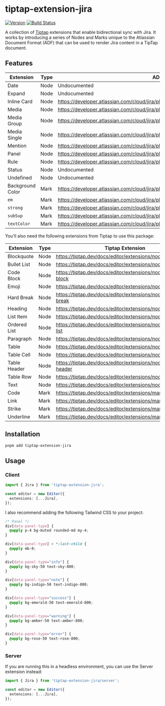 # tiptap-extension-jira

[![Version](https://img.shields.io/npm/v/tiptap-extension-jira.svg)](https://www.npmjs.org/package/tiptap-extension-jira) [![Build Status](https://github.com/haydenbleasel/tiptap-extension-jira/actions/workflows/push.yml/badge.svg?branch=main)](https://github.com/haydenbleasel/tiptap-extension-jira/actions?query=branch%3Amain)

A collection of [Tiptap](https://tiptap.dev/) extensions that enable bidirectional sync with Jira. It works by introducing a series of Nodes and Marks unique to the Atlassian Document Format (ADF) that can be used to render Jira content in a TipTap document.

## Features

| Extension | Type | ADF Node |
|---------|------|---------|
| Date | Node | Undocumented |
| Expand | Node | Undocumented |
| Inline Card | Node | https://developer.atlassian.com/cloud/jira/platform/apis/document/nodes/inlineCard/ |
| Media | Node | https://developer.atlassian.com/cloud/jira/platform/apis/document/nodes/media/ |
| Media Group | Node | https://developer.atlassian.com/cloud/jira/platform/apis/document/nodes/mediaGroup/ |
| Media Single | Node | https://developer.atlassian.com/cloud/jira/platform/apis/document/nodes/mediaSingle/ |
| Mention | Node | https://developer.atlassian.com/cloud/jira/platform/apis/document/nodes/mention/ |
| Panel | Node | https://developer.atlassian.com/cloud/jira/platform/apis/document/nodes/panel/ |
| Rule | Node | https://developer.atlassian.com/cloud/jira/platform/apis/document/nodes/rule/ |
| Status | Node | Undocumented |
| Undefined | Node | Undocumented |
| Background Color | Mark | https://developer.atlassian.com/cloud/jira/platform/apis/document/marks/backgroundColor/ |
| `em` | Mark | https://developer.atlassian.com/cloud/jira/platform/apis/document/marks/em/ |
| `strong` | Mark | https://developer.atlassian.com/cloud/jira/platform/apis/document/marks/strong/ |
| `subSup` | Mark | https://developer.atlassian.com/cloud/jira/platform/apis/document/marks/subsup/ |
| `textColor` | Mark | https://developer.atlassian.com/cloud/jira/platform/apis/document/marks/textColor/ |

You'll also need the following extensions from Tiptap to use this package:

| Extension | Type | Tiptap Extension | ADF Node |
|---------|-------------|------|------|
| Blockquote | Node | https://tiptap.dev/docs/editor/extensions/nodes/blockquote | https://developer.atlassian.com/cloud/jira/platform/apis/document/nodes/blockquote/ |
| Bullet List | Node | https://tiptap.dev/docs/editor/extensions/nodes/bullet-list | https://developer.atlassian.com/cloud/jira/platform/apis/document/nodes/bulletList/ |
| Code Block | Node | https://tiptap.dev/docs/editor/extensions/nodes/code-block | https://developer.atlassian.com/cloud/jira/platform/apis/document/nodes/codeBlock/ |
| Emoji | Node | https://tiptap.dev/docs/editor/extensions/nodes/emoji | https://developer.atlassian.com/cloud/jira/platform/apis/document/nodes/emoji/ |
| Hard Break | Node | https://tiptap.dev/docs/editor/extensions/nodes/hard-break | https://developer.atlassian.com/cloud/jira/platform/apis/document/nodes/hardBreak/ |
| Heading | Node | https://tiptap.dev/docs/editor/extensions/nodes/heading | https://developer.atlassian.com/cloud/jira/platform/apis/document/nodes/heading/ |
| List Item | Node | https://tiptap.dev/docs/editor/extensions/nodes/list-item | https://developer.atlassian.com/cloud/jira/platform/apis/document/nodes/listItem/ |
| Ordered List | Node | https://tiptap.dev/docs/editor/extensions/nodes/ordered-list | https://developer.atlassian.com/cloud/jira/platform/apis/document/nodes/orderedList/ |
| Paragraph | Node | https://tiptap.dev/docs/editor/extensions/nodes/paragraph | https://developer.atlassian.com/cloud/jira/platform/apis/document/nodes/paragraph/ |
| Table | Node | https://tiptap.dev/docs/editor/extensions/nodes/table | https://developer.atlassian.com/cloud/jira/platform/apis/document/nodes/table/ |
| Table Cell | Node | https://tiptap.dev/docs/editor/extensions/nodes/table-cell | https://developer.atlassian.com/cloud/jira/platform/apis/document/nodes/table_cell/ |
| Table Header | Node | https://tiptap.dev/docs/editor/extensions/nodes/table-header | https://developer.atlassian.com/cloud/jira/platform/apis/document/nodes/table_header/ |
| Table Row | Node | https://tiptap.dev/docs/editor/extensions/nodes/table-row | https://developer.atlassian.com/cloud/jira/platform/apis/document/nodes/table_row/ |
| Text | Node | https://tiptap.dev/docs/editor/extensions/nodes/text | https://developer.atlassian.com/cloud/jira/platform/apis/document/nodes/text/ |
| Code | Mark | https://tiptap.dev/docs/editor/extensions/marks/code | https://developer.atlassian.com/cloud/jira/platform/apis/document/marks/code/ |
| Link | Mark | https://tiptap.dev/docs/editor/extensions/marks/link | https://developer.atlassian.com/cloud/jira/platform/apis/document/marks/link/ |
| Strike | Mark | https://tiptap.dev/docs/editor/extensions/marks/strike | https://developer.atlassian.com/cloud/jira/platform/apis/document/marks/strike/ |
| Underline | Mark | https://tiptap.dev/docs/editor/extensions/marks/underline | https://developer.atlassian.com/cloud/jira/platform/apis/document/marks/underline/ |

## Installation

```bash
pnpm add tiptap-extension-jira
```

## Usage

### Client

```ts
import { Jira } from 'tiptap-extension-jira';

const editor = new Editor({
  extensions: [...Jira],
});
```

I also recommend adding the following Tailwind CSS to your project:

```css
/* Panel */
div[data-panel-type] {
  @apply p-4 bg-muted rounded-md my-4;
}

div[data-panel-type] > *:last-child {
  @apply mb-0;
}

div[data-panel-type="info"] {
  @apply bg-sky-50 text-sky-800;
}

div[data-panel-type="note"] {
  @apply bg-indigo-50 text-indigo-800;
}

div[data-panel-type="success"] {
  @apply bg-emerald-50 text-emerald-800;
}

div[data-panel-type="warning"] {
  @apply bg-amber-50 text-amber-800;
}

div[data-panel-type="error"] {
  @apply bg-rose-50 text-rose-800;
}
```

### Server

If you are running this in a headless environment, you can use the Server extension instead:

```ts
import { Jira } from 'tiptap-extension-jira/server';

const editor = new Editor({
  extensions: [...Jira],
});
```
